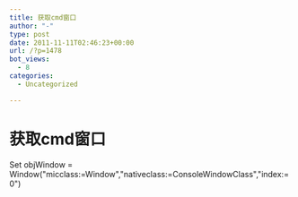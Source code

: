 ```yaml
---
title: 获取cmd窗口
author: "-"
type: post
date: 2011-11-11T02:46:23+00:00
url: /?p=1478
bot_views:
  - 8
categories:
  - Uncategorized

---
```

# 获取cmd窗口
Set objWindow = Window("micclass:=Window","nativeclass:=ConsoleWindowClass","index:=0")